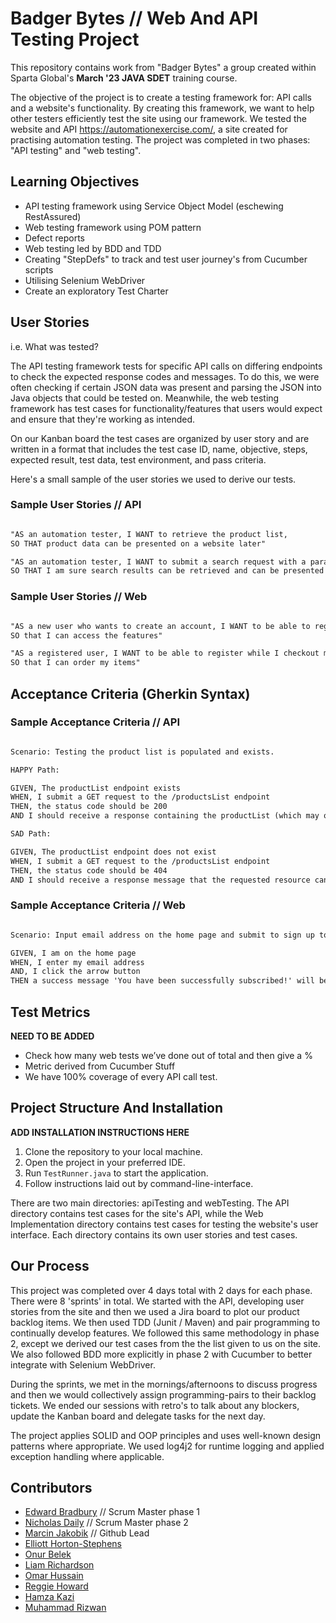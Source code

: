 # Badger Bytes // Web And API Testing Project

This repository contains work from "Badger Bytes" a group created within Sparta Global's **March '23 JAVA SDET** training course.

The objective of the project is to create a testing framework for: API calls and a website's functionality. By creating this framework, we want to help other testers efficiently test the site using our framework. We tested the website and API <https://automationexercise.com/>, a site created for practising automation testing. The project was completed in two phases: "API testing" and "web testing".

## Learning Objectives

- API testing framework using Service Object Model (eschewing RestAssured)
- Web testing framework using POM pattern
- Defect reports
- Web testing led by BDD and TDD
- Creating "StepDefs" to track and test user journey's from Cucumber scripts
- Utilising Selenium WebDriver
- Create an exploratory Test Charter

## User Stories

i.e. What was tested?

The API testing framework tests for specific API calls on differing endpoints to check the expected response codes and messages. To do this, we were often checking if certain JSON data was present and parsing the JSON into Java objects that could be tested on. Meanwhile, the web testing framework has test cases for functionality/features that users would expect and ensure that they're working as intended.

On our Kanban board the test cases are organized by user story and are written in a format that includes the test case ID, name, objective, steps, expected result, test data, test environment, and pass criteria.

Here's a small sample of the user stories we used to derive our tests.

### Sample User Stories // API

```md

"AS an automation tester, I WANT to retrieve the product list,
SO THAT product data can be presented on a website later"

"AS an automation tester, I WANT to submit a search request with a parameter, 
SO THAT I am sure search results can be retrieved and can be presented on a website later

```

### Sample User Stories // Web

```md

"AS a new user who wants to create an account, I WANT to be able to register with my personal information,
SO that I can access the features"

"AS a registered user, I WANT to be able to register while I checkout my cart,
SO that I can order my items"
```

## Acceptance Criteria (Gherkin Syntax)

### Sample Acceptance Criteria // API

```md

Scenario: Testing the product list is populated and exists.

HAPPY Path:

GIVEN, The productList endpoint exists
WHEN, I submit a GET request to the /productsList endpoint
THEN, the status code should be 200
AND I should receive a response containing the productList (which may or may not be empty)

SAD Path:

GIVEN, The productList endpoint does not exist
WHEN, I submit a GET request to the /productsList endpoint
THEN, the status code should be 404
AND I should receive a response message that the requested resource cannot be found
```

### Sample Acceptance Criteria // Web

```md

Scenario: Input email address on the home page and submit to sign up to the Mailing List.

GIVEN, I am on the home page      
WHEN, I enter my email address      
AND, I click the arrow button      
THEN a success message 'You have been successfully subscribed!' will be visible   

```

## Test Metrics

**NEED TO BE ADDED**

- Check how many web tests we’ve done out of total and then give a %
- Metric derived from  Cucumber Stuff
- We have 100% coverage of every API call test.

## Project Structure And Installation

**ADD INSTALLATION INSTRUCTIONS HERE**

1. Clone the repository to your local machine.
2. Open the project in your preferred IDE.
3. Run `TestRunner.java` to start the application.
4. Follow instructions laid out by command-line-interface.

There are two main directories: apiTesting and webTesting. The API directory contains test cases for the site's API, while the Web Implementation directory contains test cases for testing the website's user interface. Each directory contains its own user stories and test cases.

## Our Process

This project was completed over 4 days total with 2 days for each phase. There were 8 'sprints' in total. We started with the API, developing user stories from the site and then we used a Jira board to plot our product backlog items. We then used TDD (Junit / Maven) and pair programming to continually develop features. We followed this same methodology in phase 2, except we derived our test cases from the the list given to us on the site. We also followed BDD more explicitly in phase 2 with Cucumber to better integrate with Selenium WebDriver.

During the sprints, we met in the mornings/afternoons to discuss progress and then we would collectively assign programming-pairs to their backlog tickets. We ended our sessions with retro's to talk about any blockers, update the Kanban board and delegate tasks for the next day.

The project applies SOLID and OOP principles and uses well-known design patterns where appropriate. We used log4j2 for runtime logging and applied exception handling where applicable.

## Contributors

- [Edward Bradbury](https://github.com/@edwardbradbury) // Scrum Master phase 1
- [Nicholas Daily](https://github.com/@NicholasDaily) // Scrum Master phase 2
- [Marcin Jakobik](https://github.com/@MarcinJakobik) // Github Lead
- [Elliott Horton-Stephens](https://github.com/@ells101)
- [Onur Belek](https://github.com/@Eluented)
- [Liam Richardson](https://github.com/@LRichardson-git)
- [Omar Hussain](https://github.com/@OmarHussain01)
- [Reggie Howard](https://github.com/@Reg-Howard)
- [Hamza Kazi](https://github.com/@HamzaKazi)
- [Muhammad Rizwan](https://github.com/@usmanrizwan1)
